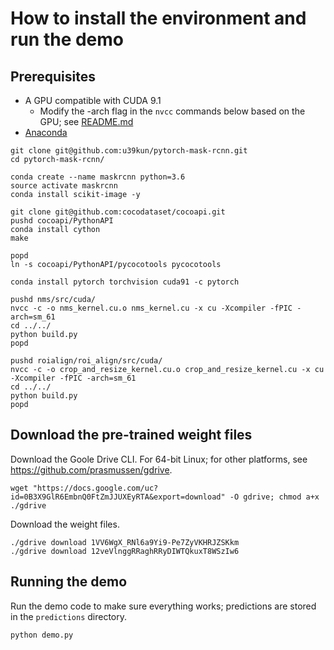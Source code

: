 # How to install the environment and run the demo

## Prerequisites

* A GPU compatible with CUDA 9.1
  * Modify the -arch flag in the `nvcc` commands below based on the GPU; see [README.md](README.md)
* [Anaconda](https://conda.io/docs/user-guide/install/index.html)

```
git clone git@github.com:u39kun/pytorch-mask-rcnn.git
cd pytorch-mask-rcnn/

conda create --name maskrcnn python=3.6
source activate maskrcnn
conda install scikit-image -y

git clone git@github.com:cocodataset/cocoapi.git
pushd cocoapi/PythonAPI
conda install cython
make

popd
ln -s cocoapi/PythonAPI/pycocotools pycocotools

conda install pytorch torchvision cuda91 -c pytorch

pushd nms/src/cuda/
nvcc -c -o nms_kernel.cu.o nms_kernel.cu -x cu -Xcompiler -fPIC -arch=sm_61
cd ../../
python build.py
popd

pushd roialign/roi_align/src/cuda/
nvcc -c -o crop_and_resize_kernel.cu.o crop_and_resize_kernel.cu -x cu -Xcompiler -fPIC -arch=sm_61
cd ../../
python build.py
popd
```

## Download the pre-trained weight files

Download the Goole Drive CLI.
For 64-bit Linux; for other platforms, see https://github.com/prasmussen/gdrive.
```
wget "https://docs.google.com/uc?id=0B3X9GlR6EmbnQ0FtZmJJUXEyRTA&export=download" -O gdrive; chmod a+x ./gdrive
```

Download the weight files.
```
./gdrive download 1VV6WgX_RNl6a9Yi9-Pe7ZyVKHRJZSKkm
./gdrive download 12veVlnggRRaghRRyDIWTQkuxT8WSzIw6
```

## Running the demo
Run the demo code to make sure everything works; predictions are stored in the `predictions` directory.
```
python demo.py
```

